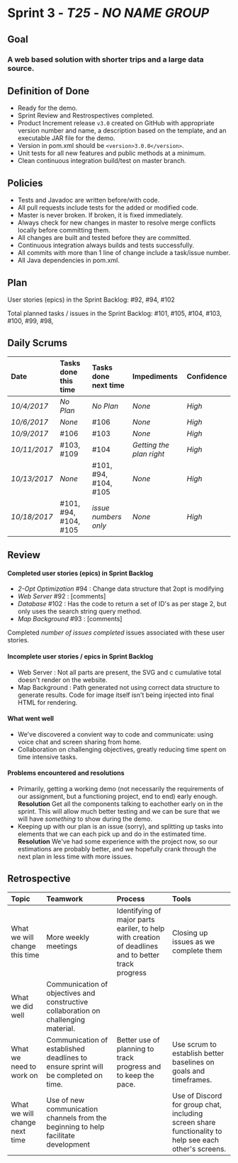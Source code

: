 # Sprint 3 - *T25* - *NO NAME GROUP*

## Goal

### A web based solution with shorter trips and a large data source.

## Definition of Done

* Ready for the demo.
* Sprint Review and Restrospectives completed.
* Product Increment release `v3.0` created on GitHub with appropriate version number and name, a description based on the template, and an executable JAR file for the demo.
* Version in pom.xml should be `<version>3.0.0</version>`.
* Unit tests for all new features and public methods at a minimum.
* Clean continuous integration build/test on master branch.

## Policies

* Tests and Javadoc are written before/with code.  
* All pull requests include tests for the added or modified code.
* Master is never broken.  If broken, it is fixed immediately.
* Always check for new changes in master to resolve merge conflicts locally before committing them.
* All changes are built and tested before they are committed.
* Continuous integration always builds and tests successfully.
* All commits with more than 1 line of change include a task/issue number.
* All Java dependencies in pom.xml.

## Plan 

User stories (epics) in the Sprint Backlog: #92, #94, #102

Total planned tasks / issues in the Sprint Backlog: #101, #105, #104, #103, #100, #99, #98, 

## Daily Scrums

Date | Tasks done this time | Tasks done next time | Impediments | Confidence
:--- | :--- | :--- | :--- | :---
*10/4/2017* | *No Plan* | *No Plan* | *None* | *High*
*10/6/2017* | *None* | #106 | *None* | *High*
*10/9/2017* | #106 | #103 | *None* | *High*
*10/11/2017* | #103, #109 |  #104 | *Getting the plan right* | *High*
*10/13/2017* | *None* | #101, #94, #104, #105 | *None* | *High*
*10/18/2017* | #101, #94, #104, #105 | *issue numbers only* | *None* | *High*
 

## Review

#### Completed user stories (epics) in Sprint Backlog 
* *2-Opt Optimization* #94 : Change data structure that 2opt is modifying
* *Web Server* #92 : [comments]
* *Database* #102 : Has the code to return a set of ID's as per stage 2, but only uses the search string query method.
* *Map Background* #93 : [comments]

Completed *number of issues completed* issues associated with these user stories.

#### Incomplete user stories / epics in Sprint Backlog 
* Web Server : Not all parts are present, the SVG and c cumulative total doesn't render on the website.
* Map Background : Path generated not using correct data structure to generate results. Code for image itself isn't being injected into final HTML for rendering.

#### What went well
* We've discovered a convient way to code and communicate: using voice chat and screen sharing from home.
* Collaboration on challenging objectives, greatly reducing time spent on time intensive tasks.

#### Problems encountered and resolutions
* Primarily, getting a working demo (not necessarily the requirements of our assignment, but a functioning project, end to end) early enough. **Resolution** Get all the components talking to eachother early on in the sprint. This will allow much better testing and we can be sure that we will have *something* to show during the demo.
* Keeping up with our plan is an issue (sorry), and splitting up tasks into elements that we can each pick up and do in the estimated time. **Resolution** We've had some experience with the project now, so our estimations are probably better, and we hopefully crank through the next plan in less time with more issues.


## Retrospective

Topic | Teamwork | Process | Tools
:--- | :--- | :--- | :---
What we will change this time | More weekly meetings | Identifying of major parts eariler, to help with creation of deadlines and to better track progress | Closing up issues as we complete them
What we did well | Communication of objectives and constructive collaboration on challenging material. |  | 
What we need to work on | Communication of established deadlines to ensure sprint will be completed on time. | Better use of planning to track progress and to keep the pace. | Use scrum to establish better baselines on goals and timeframes.
What we will change next time | Use of new communication channels from the beginning to help facilitate development |  | Use of Discord for group chat, including screen share functionality to help see each other's screens.
